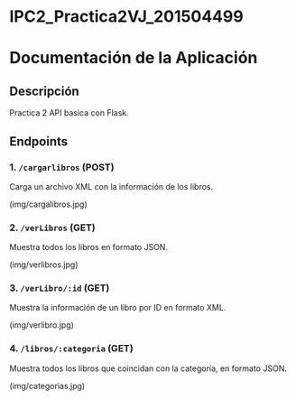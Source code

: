 # IPC2_Practica2VJ_201504499
# Documentación de la Aplicación

## Descripción

Practica 2 API basica con Flask.

## Endpoints

### 1. `/cargarlibros` (POST)
Carga un archivo XML con la información de los libros.

(img/cargalibros.jpg)

### 2. `/verLibros` (GET)
Muestra todos los libros en formato JSON.

(img/verlibros.jpg)

### 3. `/verLibro/:id` (GET)
Muestra la información de un libro por ID en formato XML.

(img/verlibro.jpg)

### 4. `/libros/:categoria` (GET)
Muestra todos los libros que coincidan con la categoría, en formato JSON.

(img/categorias.jpg)
